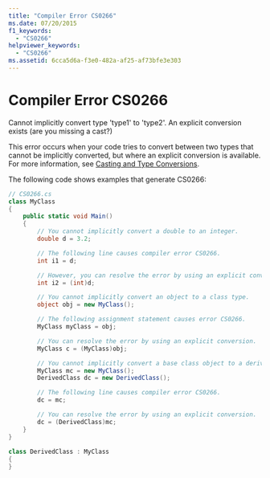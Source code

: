 ```yaml
---
title: "Compiler Error CS0266"
ms.date: 07/20/2015
f1_keywords:
  - "CS0266"
helpviewer_keywords:
  - "CS0266"
ms.assetid: 6cca5d6a-f3e0-482a-af25-af73bfe3e303
---
```

# Compiler Error CS0266

Cannot implicitly convert type 'type1' to 'type2'. An explicit conversion exists (are you missing a cast?)

 This error occurs when your code tries to convert between two types that cannot be implicitly converted, but where an explicit conversion is available. For more information, see [Casting and Type Conversions](../../programming-guide/types/casting-and-type-conversions.md).

 The following code shows examples that generate CS0266:

```csharp
// CS0266.cs
class MyClass
{
    public static void Main()
    {
        // You cannot implicitly convert a double to an integer.
        double d = 3.2;

        // The following line causes compiler error CS0266.
        int i1 = d;

        // However, you can resolve the error by using an explicit conversion.
        int i2 = (int)d;  

        // You cannot implicitly convert an object to a class type.
        object obj = new MyClass();

        // The following assignment statement causes error CS0266.
        MyClass myClass = obj;

        // You can resolve the error by using an explicit conversion.
        MyClass c = (MyClass)obj;

        // You cannot implicitly convert a base class object to a derived class type.
        MyClass mc = new MyClass();
        DerivedClass dc = new DerivedClass();

        // The following line causes compiler error CS0266.
        dc = mc;

        // You can resolve the error by using an explicit conversion.
        dc = (DerivedClass)mc;
    }  
}  
  
class DerivedClass : MyClass  
{  
}  
```
